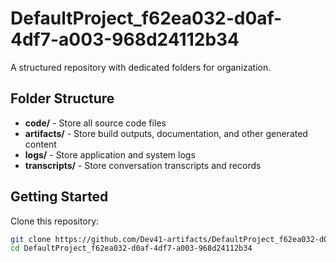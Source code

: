 # DefaultProject_f62ea032-d0af-4df7-a003-968d24112b34
A structured repository with dedicated folders for organization.

## Folder Structure

- **code/** - Store all source code files
- **artifacts/** - Store build outputs, documentation, and other generated content
- **logs/** - Store application and system logs
- **transcripts/** - Store conversation transcripts and records

## Getting Started

Clone this repository:
```bash
git clone https://github.com/Dev41-artifacts/DefaultProject_f62ea032-d0af-4df7-a003-968d24112b34
cd DefaultProject_f62ea032-d0af-4df7-a003-968d24112b34
```
